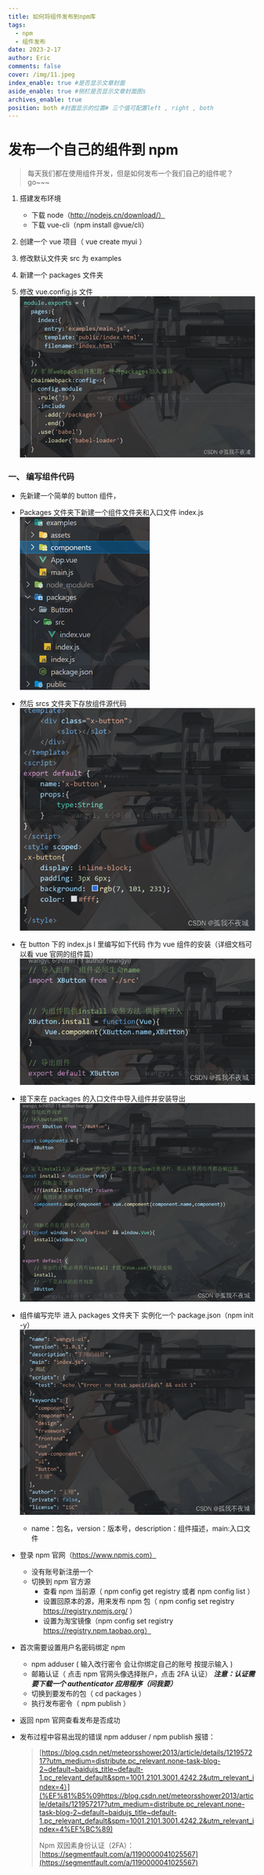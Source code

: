 ```yaml
---
title: 如何将组件发布到npm库
tags:
  - npm
  - 组件发布
date: 2023-2-17
author: Eric
comments: false
cover: /img/11.jpeg
index_enable: true #是否显示文章封面
aside_enable: true #侧栏是否显示文章封面图s
archives_enable: true
position: both #封面显示的位置# 三个值可配置left , right , both
---
```


# 发布一个自己的组件到 npm

> 每天我们都在使用组件开发，但是如何发布一个我们自己的组件呢？
> go~~~

1. 搭建发布环境

   - 下载 node（<http://nodejs.cn/download/）>
   - 下载 vue-cli（npm install @vue/cli）

2. 创建一个 vue 项目（ vue create myui ）
3. 修改默认文件夹 src 为 examples
4. 新建一个 packages 文件夹
5. 修改 vue.config.js 文件
   ![在这里插入图片描述](/images/发布npm库/1-1.png)

### 一、 编写组件代码

- 先新建一个简单的 button 组件，
- Packages 文件夹下新建一个组件文件夹和入口文件 index.js
  ![在这里插入图片描述](/images/发布npm库/1-2.png)

- 然后 srcs 文件夹下存放组件源代码
  ![在这里插入图片描述](/images/发布npm库/1-3.png)
- 在 button 下的 index.js l 里编写如下代码 作为 vue 组件的安装（详细文档可以看 vue 官网的组件篇）
  ![在这里插入图片描述](/images/发布npm库/1-4.png)

- 接下来在 packages 的入口文件中导入组件并安装导出
  ![在这里插入图片描述](/images/发布npm库/1-5.png)
- 组件编写完毕 进入 packages 文件夹下 实例化一个 package.json（npm init -y）
  ![在这里插入图片描述](/images/发布npm库/1-6.png)

  - name：包名，version：版本号，description：组件描述，main:入口文件

- 登录 npm 官网（<https://www.npmjs.com）>
  - 没有账号新注册一个
  - 切换到 npm 官方源
    - 查看 npm 当前源（ npm config get registry 或者 npm config list ）
    - 设置回原本的源，用来发布 npm 包（ npm config set registry <https://registry.npmjs.org/> ）
    - 设置为淘宝镜像（npm config set registry <https://registry.npm.taobao.org）>
- 首次需要设置用户名密码绑定 npm
  - npm adduser ( 输入改行密令 会让你绑定自己的账号 按提示输入 )
  - 邮箱认证（ 点击 npm 官网头像选择账户，点击 2FA 认证）
    **_注意：认证需要下载一个 authenticator 应用程序（问我要）_**
  - 切换到要发布的包（ cd packages ）
  - 执行发布密令（ npm publish ）
- 返回 npm 官网查看发布是否成功

- 发布过程中容易出现的错误 npm adduser / npm publish 报错：
  > [https://blog.csdn.net/meteorsshower2013/article/details/121957217?utm_medium=distribute.pc_relevant.none-task-blog-2~default~baidujs_title~default-1.pc_relevant_default&spm=1001.2101.3001.4242.2&utm_relevant_index=4）](%EF%81%B5%09https://blog.csdn.net/meteorsshower2013/article/details/121957217?utm_medium=distribute.pc_relevant.none-task-blog-2~default~baidujs_title~default-1.pc_relevant_default&spm=1001.2101.3001.4242.2&utm_relevant_index=4%EF%BC%89)
  >
  > Npm 双因素身份认证（2FA）：
  > [https://segmentfault.com/a/1190000041025567](https://segmentfault.com/a/1190000041025567)
